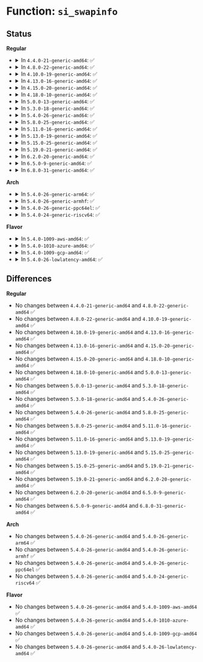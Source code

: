# Function: <code>si_swapinfo</code>

## Status
<b>Regular</b>
<ul>
<li>
<details>
<summary>In <code>4.4.0-21-generic-amd64</code>: ✅</summary>

```c
void si_swapinfo(struct sysinfo * val)
```

```json
{
  "name": "si_swapinfo",
  "collision_type": "Unique Global",
  "inline_type": "No",
  "funcs": [
    {
      "addr": 18446744071580774592,
      "name": "si_swapinfo",
      "external": true,
      "loc": "mm/swapfile.c:2601",
      "file": "mm/swapfile.c",
      "inline": "seen, unknown",
      "caller_inline": [],
      "caller_func": [
        "kernel/sys.c:do_sysinfo",
        "fs/proc/meminfo.c:meminfo_proc_show"
      ]
    }
  ],
  "symbols": [
    {
      "addr": 18446744071580774592,
      "name": "si_swapinfo",
      "section": ".text",
      "bind": "STB_GLOBAL",
      "size": 145
    }
  ]
}
```
</details>
</li>
<li>
<details>
<summary>In <code>4.8.0-22-generic-amd64</code>: ✅</summary>

```c
void si_swapinfo(struct sysinfo * val)
```

```json
{
  "name": "si_swapinfo",
  "collision_type": "Unique Global",
  "inline_type": "No",
  "funcs": [
    {
      "addr": 18446744071580897872,
      "name": "si_swapinfo",
      "external": true,
      "loc": "mm/swapfile.c:2587",
      "file": "mm/swapfile.c",
      "inline": "seen, unknown",
      "caller_inline": [],
      "caller_func": [
        "kernel/sys.c:do_sysinfo",
        "fs/proc/meminfo.c:meminfo_proc_show"
      ]
    }
  ],
  "symbols": [
    {
      "addr": 18446744071580897872,
      "name": "si_swapinfo",
      "section": ".text",
      "bind": "STB_GLOBAL",
      "size": 145
    }
  ]
}
```
</details>
</li>
<li>
<details>
<summary>In <code>4.10.0-19-generic-amd64</code>: ✅</summary>

```c
void si_swapinfo(struct sysinfo * val)
```

```json
{
  "name": "si_swapinfo",
  "collision_type": "Unique Global",
  "inline_type": "No",
  "funcs": [
    {
      "addr": 18446744071580966272,
      "name": "si_swapinfo",
      "external": true,
      "loc": "mm/swapfile.c:2599",
      "file": "mm/swapfile.c",
      "inline": "seen, unknown",
      "caller_inline": [],
      "caller_func": [
        "kernel/sys.c:do_sysinfo",
        "fs/proc/meminfo.c:meminfo_proc_show"
      ]
    }
  ],
  "symbols": [
    {
      "addr": 18446744071580966272,
      "name": "si_swapinfo",
      "section": ".text",
      "bind": "STB_GLOBAL",
      "size": 145
    }
  ]
}
```
</details>
</li>
<li>
<details>
<summary>In <code>4.13.0-16-generic-amd64</code>: ✅</summary>

```c
void si_swapinfo(struct sysinfo * val)
```

```json
{
  "name": "si_swapinfo",
  "collision_type": "Unique Global",
  "inline_type": "No",
  "funcs": [
    {
      "addr": 18446744071581013248,
      "name": "si_swapinfo",
      "external": true,
      "loc": "mm/swapfile.c:3078",
      "file": "mm/swapfile.c",
      "inline": "seen, unknown",
      "caller_inline": [],
      "caller_func": [
        "kernel/sys.c:do_sysinfo",
        "fs/proc/meminfo.c:meminfo_proc_show"
      ]
    }
  ],
  "symbols": [
    {
      "addr": 18446744071581013248,
      "name": "si_swapinfo",
      "section": ".text",
      "bind": "STB_GLOBAL",
      "size": 134
    }
  ]
}
```
</details>
</li>
<li>
<details>
<summary>In <code>4.15.0-20-generic-amd64</code>: ✅</summary>

```c
void si_swapinfo(struct sysinfo * val)
```

```json
{
  "name": "si_swapinfo",
  "collision_type": "Unique Global",
  "inline_type": "No",
  "funcs": [
    {
      "addr": 18446744071581122096,
      "name": "si_swapinfo",
      "external": true,
      "loc": "mm/swapfile.c:3327",
      "file": "mm/swapfile.c",
      "inline": "seen, unknown",
      "caller_inline": [],
      "caller_func": [
        "kernel/sys.c:do_sysinfo",
        "fs/proc/meminfo.c:meminfo_proc_show"
      ]
    }
  ],
  "symbols": [
    {
      "addr": 18446744071581122096,
      "name": "si_swapinfo",
      "section": ".text",
      "bind": "STB_GLOBAL",
      "size": 134
    }
  ]
}
```
</details>
</li>
<li>
<details>
<summary>In <code>4.18.0-10-generic-amd64</code>: ✅</summary>

```c
void si_swapinfo(struct sysinfo * val)
```

```json
{
  "name": "si_swapinfo",
  "collision_type": "Unique Global",
  "inline_type": "No",
  "funcs": [
    {
      "addr": 18446744071581262592,
      "name": "si_swapinfo",
      "external": true,
      "loc": "mm/swapfile.c:3351",
      "file": "mm/swapfile.c",
      "inline": "seen, unknown",
      "caller_inline": [],
      "caller_func": [
        "kernel/sys.c:do_sysinfo",
        "fs/proc/meminfo.c:meminfo_proc_show"
      ]
    }
  ],
  "symbols": [
    {
      "addr": 18446744071581262592,
      "name": "si_swapinfo",
      "section": ".text",
      "bind": "STB_GLOBAL",
      "size": 135
    }
  ]
}
```
</details>
</li>
<li>
<details>
<summary>In <code>5.0.0-13-generic-amd64</code>: ✅</summary>

```c
void si_swapinfo(struct sysinfo * val)
```

```json
{
  "name": "si_swapinfo",
  "collision_type": "Unique Global",
  "inline_type": "No",
  "funcs": [
    {
      "addr": 18446744071581345472,
      "name": "si_swapinfo",
      "external": true,
      "loc": "mm/swapfile.c:3329",
      "file": "mm/swapfile.c",
      "inline": "seen, unknown",
      "caller_inline": [],
      "caller_func": [
        "kernel/sys.c:do_sysinfo",
        "fs/proc/meminfo.c:meminfo_proc_show"
      ]
    }
  ],
  "symbols": [
    {
      "addr": 18446744071581345472,
      "name": "si_swapinfo",
      "section": ".text",
      "bind": "STB_GLOBAL",
      "size": 132
    }
  ]
}
```
</details>
</li>
<li>
<details>
<summary>In <code>5.3.0-18-generic-amd64</code>: ✅</summary>

```c
void si_swapinfo(struct sysinfo * val)
```

```json
{
  "name": "si_swapinfo",
  "collision_type": "Unique Global",
  "inline_type": "No",
  "funcs": [
    {
      "addr": 18446744071581455792,
      "name": "si_swapinfo",
      "external": true,
      "loc": "mm/swapfile.c:3341",
      "file": "mm/swapfile.c",
      "inline": "seen, unknown",
      "caller_inline": [],
      "caller_func": [
        "kernel/sys.c:do_sysinfo",
        "fs/proc/meminfo.c:meminfo_proc_show"
      ]
    }
  ],
  "symbols": [
    {
      "addr": 18446744071581455792,
      "name": "si_swapinfo",
      "section": ".text",
      "bind": "STB_GLOBAL",
      "size": 128
    }
  ]
}
```
</details>
</li>
<li>
<details>
<summary>In <code>5.4.0-26-generic-amd64</code>: ✅</summary>

```c
void si_swapinfo(struct sysinfo * val)
```

```json
{
  "name": "si_swapinfo",
  "collision_type": "Unique Global",
  "inline_type": "No",
  "funcs": [
    {
      "addr": 18446744071581519952,
      "name": "si_swapinfo",
      "external": true,
      "loc": "mm/swapfile.c:3349",
      "file": "mm/swapfile.c",
      "inline": "seen, unknown",
      "caller_inline": [],
      "caller_func": [
        "kernel/sys.c:do_sysinfo",
        "fs/proc/meminfo.c:meminfo_proc_show"
      ]
    }
  ],
  "symbols": [
    {
      "addr": 18446744071581519952,
      "name": "si_swapinfo",
      "section": ".text",
      "bind": "STB_GLOBAL",
      "size": 128
    }
  ]
}
```
</details>
</li>
<li>
<details>
<summary>In <code>5.8.0-25-generic-amd64</code>: ✅</summary>

```c
void si_swapinfo(struct sysinfo * val)
```

```json
{
  "name": "si_swapinfo",
  "collision_type": "Unique Global",
  "inline_type": "No",
  "funcs": [
    {
      "addr": 18446744071581727472,
      "name": "si_swapinfo",
      "external": true,
      "loc": "mm/swapfile.c:3403",
      "file": "mm/swapfile.c",
      "inline": "seen, unknown",
      "caller_inline": [],
      "caller_func": [
        "fs/proc/meminfo.c:meminfo_proc_show"
      ]
    }
  ],
  "symbols": [
    {
      "addr": 18446744071581727472,
      "name": "si_swapinfo",
      "section": ".text",
      "bind": "STB_GLOBAL",
      "size": 123
    }
  ]
}
```
</details>
</li>
<li>
<details>
<summary>In <code>5.11.0-16-generic-amd64</code>: ✅</summary>

```c
void si_swapinfo(struct sysinfo * val)
```

```json
{
  "name": "si_swapinfo",
  "collision_type": "Unique Global",
  "inline_type": "No",
  "funcs": [
    {
      "addr": 18446744071581775520,
      "name": "si_swapinfo",
      "external": true,
      "loc": "mm/swapfile.c:3424",
      "file": "mm/swapfile.c",
      "inline": "seen, unknown",
      "caller_inline": [],
      "caller_func": [
        "fs/proc/meminfo.c:meminfo_proc_show"
      ]
    }
  ],
  "symbols": [
    {
      "addr": 18446744071581775520,
      "name": "si_swapinfo",
      "section": ".text",
      "bind": "STB_GLOBAL",
      "size": 123
    }
  ]
}
```
</details>
</li>
<li>
<details>
<summary>In <code>5.13.0-19-generic-amd64</code>: ✅</summary>

```c
void si_swapinfo(struct sysinfo * val)
```

```json
{
  "name": "si_swapinfo",
  "collision_type": "Unique Global",
  "inline_type": "No",
  "funcs": [
    {
      "addr": 18446744071581803072,
      "name": "si_swapinfo",
      "external": true,
      "loc": "mm/swapfile.c:3395",
      "file": "mm/swapfile.c",
      "inline": "seen, unknown",
      "caller_inline": [],
      "caller_func": [
        "fs/proc/meminfo.c:meminfo_proc_show"
      ]
    }
  ],
  "symbols": [
    {
      "addr": 18446744071581803072,
      "name": "si_swapinfo",
      "section": ".text",
      "bind": "STB_GLOBAL",
      "size": 125
    }
  ]
}
```
</details>
</li>
<li>
<details>
<summary>In <code>5.15.0-25-generic-amd64</code>: ✅</summary>

```c
void si_swapinfo(struct sysinfo * val)
```

```json
{
  "name": "si_swapinfo",
  "collision_type": "Unique Global",
  "inline_type": "No",
  "funcs": [
    {
      "addr": 18446744071582087872,
      "name": "si_swapinfo",
      "external": true,
      "loc": "mm/swapfile.c:3396",
      "file": "mm/swapfile.c",
      "inline": "seen, unknown",
      "caller_inline": [],
      "caller_func": [
        "fs/proc/meminfo.c:meminfo_proc_show"
      ]
    }
  ],
  "symbols": [
    {
      "addr": 18446744071582087872,
      "name": "si_swapinfo",
      "section": ".text",
      "bind": "STB_GLOBAL",
      "size": 158
    }
  ]
}
```
</details>
</li>
<li>
<details>
<summary>In <code>5.19.0-21-generic-amd64</code>: ✅</summary>

```c
void si_swapinfo(struct sysinfo * val)
```

```json
{
  "name": "si_swapinfo",
  "collision_type": "Unique Global",
  "inline_type": "No",
  "funcs": [
    {
      "addr": 18446744071582527792,
      "name": "si_swapinfo",
      "external": true,
      "loc": "mm/swapfile.c:3252",
      "file": "mm/swapfile.c",
      "inline": "seen, unknown",
      "caller_inline": [],
      "caller_func": [
        "fs/proc/meminfo.c:meminfo_proc_show"
      ]
    }
  ],
  "symbols": [
    {
      "addr": 18446744071582527792,
      "name": "si_swapinfo",
      "section": ".text",
      "bind": "STB_GLOBAL",
      "size": 168
    }
  ]
}
```
</details>
</li>
<li>
<details>
<summary>In <code>6.2.0-20-generic-amd64</code>: ✅</summary>

```c
void si_swapinfo(struct sysinfo * val)
```

```json
{
  "name": "si_swapinfo",
  "collision_type": "Unique Global",
  "inline_type": "No",
  "funcs": [
    {
      "addr": 18446744071583042272,
      "name": "si_swapinfo",
      "external": true,
      "loc": "mm/swapfile.c:3254",
      "file": "mm/swapfile.c",
      "inline": "seen, unknown",
      "caller_inline": [],
      "caller_func": [
        "fs/proc/meminfo.c:meminfo_proc_show"
      ]
    }
  ],
  "symbols": [
    {
      "addr": 18446744071583042272,
      "name": "si_swapinfo",
      "section": ".text",
      "bind": "STB_GLOBAL",
      "size": 168
    }
  ]
}
```
</details>
</li>
<li>
<details>
<summary>In <code>6.5.0-9-generic-amd64</code>: ✅</summary>

```c
void si_swapinfo(struct sysinfo * val)
```

```json
{
  "name": "si_swapinfo",
  "collision_type": "Unique Global",
  "inline_type": "No",
  "funcs": [
    {
      "addr": 18446744071583250880,
      "name": "si_swapinfo",
      "external": true,
      "loc": "mm/swapfile.c:3245",
      "file": "mm/swapfile.c",
      "inline": "seen, unknown",
      "caller_inline": [],
      "caller_func": [
        "fs/proc/meminfo.c:meminfo_proc_show"
      ]
    }
  ],
  "symbols": [
    {
      "addr": 18446744071583250880,
      "name": "si_swapinfo",
      "section": ".text",
      "bind": "STB_GLOBAL",
      "size": 168
    }
  ]
}
```
</details>
</li>
<li>
<details>
<summary>In <code>6.8.0-31-generic-amd64</code>: ✅</summary>

```c
void si_swapinfo(struct sysinfo * val)
```

```json
{
  "name": "si_swapinfo",
  "collision_type": "Unique Global",
  "inline_type": "No",
  "funcs": [
    {
      "addr": 18446744071583485360,
      "name": "si_swapinfo",
      "external": true,
      "loc": "mm/swapfile.c:3243",
      "file": "mm/swapfile.c",
      "inline": "seen, unknown",
      "caller_inline": [],
      "caller_func": [
        "fs/proc/meminfo.c:meminfo_proc_show"
      ]
    }
  ],
  "symbols": [
    {
      "addr": 18446744071583485360,
      "name": "si_swapinfo",
      "section": ".text",
      "bind": "STB_GLOBAL",
      "size": 168
    }
  ]
}
```
</details>
</li>
</ul>
<b>Arch</b>
<ul>
<li>
<details>
<summary>In <code>5.4.0-26-generic-arm64</code>: ✅</summary>

```c
void si_swapinfo(struct sysinfo * val)
```

```json
{
  "name": "si_swapinfo",
  "collision_type": "Unique Global",
  "inline_type": "No",
  "funcs": [
    {
      "addr": 18446603336492943080,
      "name": "si_swapinfo",
      "external": true,
      "loc": "mm/swapfile.c:3349",
      "file": "mm/swapfile.c",
      "inline": "seen, unknown",
      "caller_inline": [],
      "caller_func": [
        "kernel/sys.c:do_sysinfo",
        "fs/proc/meminfo.c:meminfo_proc_show"
      ]
    }
  ],
  "symbols": [
    {
      "addr": 18446603336492943080,
      "name": "si_swapinfo",
      "section": ".text",
      "bind": "STB_GLOBAL",
      "size": 248
    }
  ]
}
```
</details>
</li>
<li>
<details>
<summary>In <code>5.4.0-26-generic-armhf</code>: ✅</summary>

```c
void si_swapinfo(struct sysinfo * val)
```

```json
{
  "name": "si_swapinfo",
  "collision_type": "Unique Global",
  "inline_type": "No",
  "funcs": [
    {
      "addr": 3226729512,
      "name": "si_swapinfo",
      "external": true,
      "loc": "mm/swapfile.c:3349",
      "file": "mm/swapfile.c",
      "inline": "seen, unknown",
      "caller_inline": [],
      "caller_func": [
        "kernel/sys.c:__se_sys_sysinfo",
        "fs/proc/meminfo.c:meminfo_proc_show"
      ]
    }
  ],
  "symbols": [
    {
      "addr": 3226729512,
      "name": "si_swapinfo",
      "section": ".text",
      "bind": "STB_GLOBAL",
      "size": 148
    }
  ]
}
```
</details>
</li>
<li>
<details>
<summary>In <code>5.4.0-26-generic-ppc64el</code>: ✅</summary>

```c
void si_swapinfo(struct sysinfo * val)
```

```json
{
  "name": "si_swapinfo",
  "collision_type": "Unique Global",
  "inline_type": "No",
  "funcs": [
    {
      "addr": 13835058055286356400,
      "name": "si_swapinfo",
      "external": true,
      "loc": "mm/swapfile.c:3349",
      "file": "mm/swapfile.c",
      "inline": "seen, unknown",
      "caller_inline": [],
      "caller_func": [
        "kernel/sys.c:do_sysinfo",
        "fs/proc/meminfo.c:meminfo_proc_show"
      ]
    }
  ],
  "symbols": [
    {
      "addr": 13835058055286356400,
      "name": "si_swapinfo",
      "section": ".text",
      "bind": "STB_GLOBAL",
      "size": 372
    }
  ]
}
```
</details>
</li>
<li>
<details>
<summary>In <code>5.4.0-24-generic-riscv64</code>: ✅</summary>

```c
void si_swapinfo(struct sysinfo * val)
```

```json
{
  "name": "si_swapinfo",
  "collision_type": "Unique Global",
  "inline_type": "No",
  "funcs": [
    {
      "addr": 18446743936272860418,
      "name": "si_swapinfo",
      "external": true,
      "loc": "mm/swapfile.c:3349",
      "file": "mm/swapfile.c",
      "inline": "seen, unknown",
      "caller_inline": [],
      "caller_func": [
        "kernel/sys.c:__do_sys_sysinfo",
        "fs/proc/meminfo.c:meminfo_proc_show"
      ]
    }
  ],
  "symbols": [
    {
      "addr": 18446743936272860418,
      "name": "si_swapinfo",
      "section": ".text",
      "bind": "STB_GLOBAL",
      "size": 214
    }
  ]
}
```
</details>
</li>
</ul>
<b>Flavor</b>
<ul>
<li>
<details>
<summary>In <code>5.4.0-1009-aws-amd64</code>: ✅</summary>

```c
void si_swapinfo(struct sysinfo * val)
```

```json
{
  "name": "si_swapinfo",
  "collision_type": "Unique Global",
  "inline_type": "No",
  "funcs": [
    {
      "addr": 18446744071581488688,
      "name": "si_swapinfo",
      "external": true,
      "loc": "mm/swapfile.c:3349",
      "file": "mm/swapfile.c",
      "inline": "seen, unknown",
      "caller_inline": [],
      "caller_func": [
        "kernel/sys.c:do_sysinfo",
        "fs/proc/meminfo.c:meminfo_proc_show"
      ]
    }
  ],
  "symbols": [
    {
      "addr": 18446744071581488688,
      "name": "si_swapinfo",
      "section": ".text",
      "bind": "STB_GLOBAL",
      "size": 128
    }
  ]
}
```
</details>
</li>
<li>
<details>
<summary>In <code>5.4.0-1010-azure-amd64</code>: ✅</summary>

```c
void si_swapinfo(struct sysinfo * val)
```

```json
{
  "name": "si_swapinfo",
  "collision_type": "Unique Global",
  "inline_type": "No",
  "funcs": [
    {
      "addr": 18446744071581430944,
      "name": "si_swapinfo",
      "external": true,
      "loc": "mm/swapfile.c:3349",
      "file": "mm/swapfile.c",
      "inline": "seen, unknown",
      "caller_inline": [],
      "caller_func": [
        "kernel/sys.c:do_sysinfo",
        "fs/proc/meminfo.c:meminfo_proc_show"
      ]
    }
  ],
  "symbols": [
    {
      "addr": 18446744071581430944,
      "name": "si_swapinfo",
      "section": ".text",
      "bind": "STB_GLOBAL",
      "size": 128
    }
  ]
}
```
</details>
</li>
<li>
<details>
<summary>In <code>5.4.0-1009-gcp-amd64</code>: ✅</summary>

```c
void si_swapinfo(struct sysinfo * val)
```

```json
{
  "name": "si_swapinfo",
  "collision_type": "Unique Global",
  "inline_type": "No",
  "funcs": [
    {
      "addr": 18446744071581480000,
      "name": "si_swapinfo",
      "external": true,
      "loc": "mm/swapfile.c:3349",
      "file": "mm/swapfile.c",
      "inline": "seen, unknown",
      "caller_inline": [],
      "caller_func": [
        "kernel/sys.c:do_sysinfo",
        "fs/proc/meminfo.c:meminfo_proc_show"
      ]
    }
  ],
  "symbols": [
    {
      "addr": 18446744071581480000,
      "name": "si_swapinfo",
      "section": ".text",
      "bind": "STB_GLOBAL",
      "size": 128
    }
  ]
}
```
</details>
</li>
<li>
<details>
<summary>In <code>5.4.0-26-lowlatency-amd64</code>: ✅</summary>

```c
void si_swapinfo(struct sysinfo * val)
```

```json
{
  "name": "si_swapinfo",
  "collision_type": "Unique Global",
  "inline_type": "No",
  "funcs": [
    {
      "addr": 18446744071581544736,
      "name": "si_swapinfo",
      "external": true,
      "loc": "mm/swapfile.c:3349",
      "file": "mm/swapfile.c",
      "inline": "seen, unknown",
      "caller_inline": [],
      "caller_func": [
        "kernel/sys.c:do_sysinfo",
        "fs/proc/meminfo.c:meminfo_proc_show"
      ]
    }
  ],
  "symbols": [
    {
      "addr": 18446744071581544736,
      "name": "si_swapinfo",
      "section": ".text",
      "bind": "STB_GLOBAL",
      "size": 126
    }
  ]
}
```
</details>
</li>
</ul>

## Differences
<b>Regular</b>
<ul>
<li>
No changes between <code>4.4.0-21-generic-amd64</code> and <code>4.8.0-22-generic-amd64</code> ✅
</li>
<li>
No changes between <code>4.8.0-22-generic-amd64</code> and <code>4.10.0-19-generic-amd64</code> ✅
</li>
<li>
No changes between <code>4.10.0-19-generic-amd64</code> and <code>4.13.0-16-generic-amd64</code> ✅
</li>
<li>
No changes between <code>4.13.0-16-generic-amd64</code> and <code>4.15.0-20-generic-amd64</code> ✅
</li>
<li>
No changes between <code>4.15.0-20-generic-amd64</code> and <code>4.18.0-10-generic-amd64</code> ✅
</li>
<li>
No changes between <code>4.18.0-10-generic-amd64</code> and <code>5.0.0-13-generic-amd64</code> ✅
</li>
<li>
No changes between <code>5.0.0-13-generic-amd64</code> and <code>5.3.0-18-generic-amd64</code> ✅
</li>
<li>
No changes between <code>5.3.0-18-generic-amd64</code> and <code>5.4.0-26-generic-amd64</code> ✅
</li>
<li>
No changes between <code>5.4.0-26-generic-amd64</code> and <code>5.8.0-25-generic-amd64</code> ✅
</li>
<li>
No changes between <code>5.8.0-25-generic-amd64</code> and <code>5.11.0-16-generic-amd64</code> ✅
</li>
<li>
No changes between <code>5.11.0-16-generic-amd64</code> and <code>5.13.0-19-generic-amd64</code> ✅
</li>
<li>
No changes between <code>5.13.0-19-generic-amd64</code> and <code>5.15.0-25-generic-amd64</code> ✅
</li>
<li>
No changes between <code>5.15.0-25-generic-amd64</code> and <code>5.19.0-21-generic-amd64</code> ✅
</li>
<li>
No changes between <code>5.19.0-21-generic-amd64</code> and <code>6.2.0-20-generic-amd64</code> ✅
</li>
<li>
No changes between <code>6.2.0-20-generic-amd64</code> and <code>6.5.0-9-generic-amd64</code> ✅
</li>
<li>
No changes between <code>6.5.0-9-generic-amd64</code> and <code>6.8.0-31-generic-amd64</code> ✅
</li>
</ul>
<b>Arch</b>
<ul>
<li>
No changes between <code>5.4.0-26-generic-amd64</code> and <code>5.4.0-26-generic-arm64</code> ✅
</li>
<li>
No changes between <code>5.4.0-26-generic-amd64</code> and <code>5.4.0-26-generic-armhf</code> ✅
</li>
<li>
No changes between <code>5.4.0-26-generic-amd64</code> and <code>5.4.0-26-generic-ppc64el</code> ✅
</li>
<li>
No changes between <code>5.4.0-26-generic-amd64</code> and <code>5.4.0-24-generic-riscv64</code> ✅
</li>
</ul>
<b>Flavor</b>
<ul>
<li>
No changes between <code>5.4.0-26-generic-amd64</code> and <code>5.4.0-1009-aws-amd64</code> ✅
</li>
<li>
No changes between <code>5.4.0-26-generic-amd64</code> and <code>5.4.0-1010-azure-amd64</code> ✅
</li>
<li>
No changes between <code>5.4.0-26-generic-amd64</code> and <code>5.4.0-1009-gcp-amd64</code> ✅
</li>
<li>
No changes between <code>5.4.0-26-generic-amd64</code> and <code>5.4.0-26-lowlatency-amd64</code> ✅
</li>
</ul>
